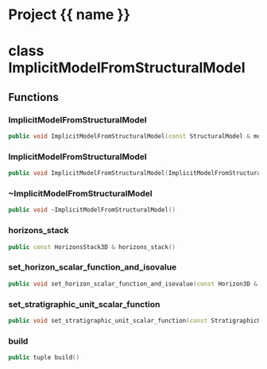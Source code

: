 <script setup>
import {useRoute} from 'vitepress'
const {path} = useRoute()
const tokens = path.split('/')
const words = tokens[2].split('-');
for (let i = 0; i < words.length; i++) {
    words[i] = words[i].charAt(0).toUpperCase() + words[i].slice(1);
    words[i] = words[i].replace('geode', 'Geode')
}
const name = words.join('-');
</script>
# Project {{ name }}

# class ImplicitModelFromStructuralModel


## Functions

### ImplicitModelFromStructuralModel

```cpp
public void ImplicitModelFromStructuralModel(const StructuralModel & model, HorizonsStack<3> && horizon_stack)
```


### ImplicitModelFromStructuralModel

```cpp
public void ImplicitModelFromStructuralModel(ImplicitModelFromStructuralModel && other)
```


### ~ImplicitModelFromStructuralModel

```cpp
public void ~ImplicitModelFromStructuralModel()
```


### horizons_stack

```cpp
public const HorizonsStack3D & horizons_stack()
```


### set_horizon_scalar_function_and_isovalue

```cpp
public void set_horizon_scalar_function_and_isovalue(const Horizon3D & stack_horizon, basic_string_view scalar_function_name, double isovalue)
```


### set_stratigraphic_unit_scalar_function

```cpp
public void set_stratigraphic_unit_scalar_function(const StratigraphicUnit3D & stack_unit, basic_string_view scalar_function_name)
```


### build

```cpp
public tuple build()
```




